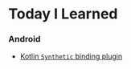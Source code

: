 # Today I Learned

### **Android**
- [Kotlin `Synthetic` binding plugin](https://github.com/Naveentp/Today-I-Learned/blob/master/android/kotlin_synthetic_binding.md)